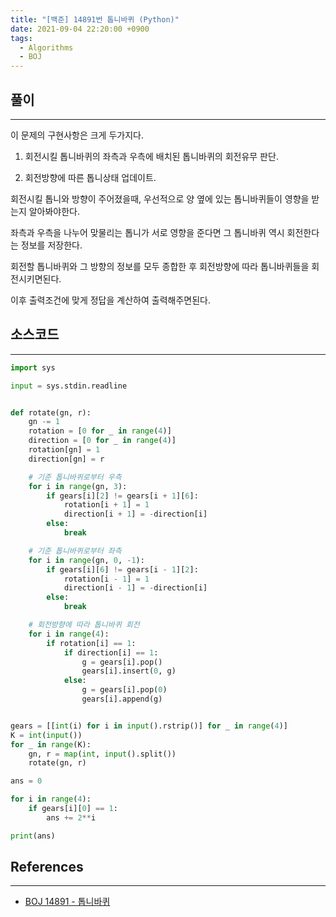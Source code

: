 ```yaml
---
title: "[백준] 14891번 톱니바퀴 (Python)"
date: 2021-09-04 22:20:00 +0900
tags:
  - Algorithms
  - BOJ
---
```


## 풀이

---

이 문제의 구현사항은 크게 두가지다.

1. 회전시킬 톱니바퀴의 좌측과 우측에 배치된 톱니바퀴의 회전유무 판단.

2. 회전방향에 따른 톱니상태 업데이트.



회전시킬 톱니와 방향이 주어졌을때, 우선적으로 양 옆에 있는 톱니바퀴들이 영향을 받는지 알아봐야한다.

좌측과 우측을 나누어 맞물리는 톱니가 서로 영향을 준다면 그 톱니바퀴 역시 회전한다는 정보를 저장한다.

회전할 톱니바퀴와 그 방향의 정보를 모두 종합한 후 회전방향에 따라 톱니바퀴들을 회전시키면된다.

이후 출력조건에 맞게 정답을 계산하여 출력해주면된다.

## 소스코드

---

```python
import sys

input = sys.stdin.readline


def rotate(gn, r):
    gn -= 1
    rotation = [0 for _ in range(4)]
    direction = [0 for _ in range(4)]
    rotation[gn] = 1
    direction[gn] = r

    # 기준 톱니바퀴로부터 우측
    for i in range(gn, 3):
        if gears[i][2] != gears[i + 1][6]:
            rotation[i + 1] = 1
            direction[i + 1] = -direction[i]
        else:
            break

    # 기준 톱니바퀴로부터 좌측
    for i in range(gn, 0, -1):
        if gears[i][6] != gears[i - 1][2]:
            rotation[i - 1] = 1
            direction[i - 1] = -direction[i]
        else:
            break

    # 회전방향에 따라 톱니바퀴 회전
    for i in range(4):
        if rotation[i] == 1:
            if direction[i] == 1:
                g = gears[i].pop()
                gears[i].insert(0, g)
            else:
                g = gears[i].pop(0)
                gears[i].append(g)


gears = [[int(i) for i in input().rstrip()] for _ in range(4)]
K = int(input())
for _ in range(K):
    gn, r = map(int, input().split())
    rotate(gn, r)

ans = 0

for i in range(4):
    if gears[i][0] == 1:
        ans += 2**i

print(ans)
```

## References

---

- [BOJ 14891 - 톱니바퀴](https://www.acmicpc.net/problem/14891)
